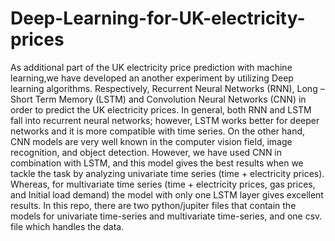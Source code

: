 # Deep-Learning-for-UK-electricity-prices
As additional part of the UK electricity price prediction with machine learning,we have developed an another experiment by utilizing Deep learning algorithms. 
Respectively, Recurrent Neural Networks (RNN), Long – Short Term Memory (LSTM) and Convolution Neural Networks (CNN) in order to predict the UK electricity prices. In general, both RNN and LSTM fall into recurrent neural networks; however, LSTM works better for deeper networks and it is more compatible with time series. On the other hand, CNN models are very well known in the computer vision field, image recognition, and object detection. However, we have used CNN in combination with LSTM, and this model gives the best results when we tackle the task by analyzing univariate time series (time + electricity prices). Whereas, for multivariate time series (time + electricity prices, gas prices, and Initial load demand) the model with only one LSTM layer gives excellent results. 
In this repo, there are two python/jupiter files that contain the models for univariate time-series and multivariate time-series, and one csv. file which handles the data. 


